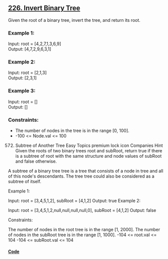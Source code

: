 ## [226. Invert Binary Tree ](https://leetcode.com/problems/invert-binary-tree/description/)
Given the root of a binary tree, invert the tree, and return its root.

### Example 1:

Input: root = [4,2,7,1,3,6,9]  
Output: [4,7,2,9,6,3,1]

### Example 2:
Input: root = [2,1,3]  
Output: [2,3,1]

### Example 3:

Input: root = []  
Output: []

### Constraints:

- The number of nodes in the tree is in the range [0, 100].
- -100 <= Node.val <= 100
572. Subtree of Another Tree
     Easy
     Topics
     premium lock icon
     Companies
     Hint
     Given the roots of two binary trees root and subRoot, return true if there is a subtree of root with the same structure and node values of subRoot and false otherwise.

A subtree of a binary tree tree is a tree that consists of a node in tree and all of this node's descendants. The tree tree could also be considered as a subtree of itself.



Example 1:


Input: root = [3,4,5,1,2], subRoot = [4,1,2]
Output: true
Example 2:


Input: root = [3,4,5,1,2,null,null,null,null,0], subRoot = [4,1,2]
Output: false


Constraints:

The number of nodes in the root tree is in the range [1, 2000].
The number of nodes in the subRoot tree is in the range [1, 1000].
-104 <= root.val <= 104
-104 <= subRoot.val <= 104

#### [Code](../solution/P6.java)

